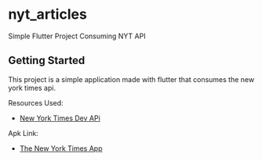 # nyt_articles

Simple Flutter Project Consuming NYT API

## Getting Started

This project is a simple application made with flutter that consumes the new york times api.

Resources Used:

- [New York Times Dev APi](https://developer.nytimes.com/)

Apk Link:
 - [The New York Times App](https://tsfr.io/join/vjxhau)
